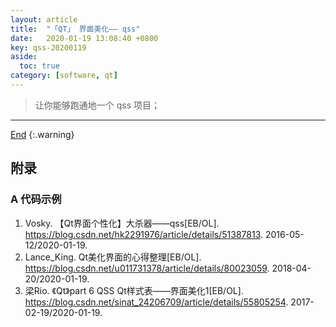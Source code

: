 ```yaml
---
layout: article
title:  "「QT」 界面美化—— qss"
date:   2020-01-19 13:08:40 +0800
key: qss-20200119
aside:
  toc: true
category: [software, qt]
---
```

<span id='head'></span>
>让你能够跑通地一个 qss 项目；    

<!--more-->   

-------------------  
[End](#head)
{:.warning}  

## 附录
### A 代码示例
1. Vosky. 【Qt界面个性化】大杀器——qss[EB/OL]. <https://blog.csdn.net/hk2291976/article/details/51387813>. 2016-05-12/2020-01-19.     
1. Lance_King. Qt美化界面的心得整理[EB/OL]. <https://blog.csdn.net/u011731378/article/details/80023059>. 2018-04-20/2020-01-19.     
1. 梁Rio. 《Qt》part 6 QSS Qt样式表——界面美化1[EB/OL]. <https://blog.csdn.net/sinat_24206709/article/details/55805254>. 2017-02-19/2020-01-19.   
